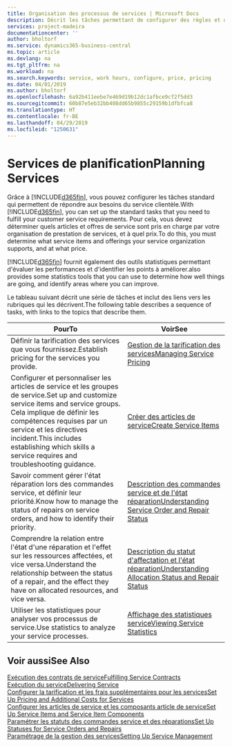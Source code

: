 ```yaml
---
title: Organisation des processus de services | Microsoft Docs
description: Décrit les tâches permettant de configurer des règles et des valeurs pour définir vos stratégies de services et vos processus de vente.
services: project-madeira
documentationcenter: ''
author: bholtorf
ms.service: dynamics365-business-central
ms.topic: article
ms.devlang: na
ms.tgt_pltfrm: na
ms.workload: na
ms.search.keywords: service, work hours, configure, price, pricing
ms.date: 04/01/2019
ms.author: bholtorf
ms.openlocfilehash: 6a92b411eebe7e469d19b12dc1afbce9cf2f5dd3
ms.sourcegitcommit: 60b87e5eb32bb408dd65b9855c29159b1dfbfca8
ms.translationtype: HT
ms.contentlocale: fr-BE
ms.lasthandoff: 04/29/2019
ms.locfileid: "1250631"
---
```

# <a name="planning-services"></a><span data-ttu-id="50062-103">Services de planification</span><span class="sxs-lookup"><span data-stu-id="50062-103">Planning Services</span></span>
<span data-ttu-id="50062-104">Grâce à [!INCLUDE[d365fin](includes/d365fin_md.md)], vous pouvez configurer les tâches standard qui permettent de répondre aux besoins du service clientèle.</span><span class="sxs-lookup"><span data-stu-id="50062-104">With [!INCLUDE[d365fin](includes/d365fin_md.md)], you can set up the standard tasks that you need to fulfill your customer service requirements.</span></span> <span data-ttu-id="50062-105">Pour cela, vous devez déterminer quels articles et offres de service sont pris en charge par votre organisation de prestation de services, et à quel prix.</span><span class="sxs-lookup"><span data-stu-id="50062-105">To do this, you must determine what service items and offerings your service organization supports, and at what price.</span></span>   

[!INCLUDE[d365fin](includes/d365fin_md.md)] <span data-ttu-id="50062-106">fournit également des outils statistiques permettant d'évaluer les performances et d'identifier les points à améliorer.</span><span class="sxs-lookup"><span data-stu-id="50062-106">also provides some statistics tools that you can use to determine how well things are going, and identify areas where you can improve.</span></span>
  
<span data-ttu-id="50062-107">Le tableau suivant décrit une série de tâches et inclut des liens vers les rubriques qui les décrivent.</span><span class="sxs-lookup"><span data-stu-id="50062-107">The following table describes a sequence of tasks, with links to the topics that describe them.</span></span>   
  
|<span data-ttu-id="50062-108">**Pour**</span><span class="sxs-lookup"><span data-stu-id="50062-108">**To**</span></span>|<span data-ttu-id="50062-109">**Voir**</span><span class="sxs-lookup"><span data-stu-id="50062-109">**See**</span></span>|  
|------------|-------------|  
|<span data-ttu-id="50062-110">Définir la tarification des services que vous fournissez.</span><span class="sxs-lookup"><span data-stu-id="50062-110">Establish pricing for the services you provide.</span></span>|[<span data-ttu-id="50062-111">Gestion de la tarification des services</span><span class="sxs-lookup"><span data-stu-id="50062-111">Managing Service Pricing</span></span>](service-service-price-management.md)|
|<span data-ttu-id="50062-112">Configurer et personnaliser les articles de service et les groupes de service.</span><span class="sxs-lookup"><span data-stu-id="50062-112">Set up and customize service items and service groups.</span></span> <span data-ttu-id="50062-113">Cela implique de définir les compétences requises par un service et les directives incident.</span><span class="sxs-lookup"><span data-stu-id="50062-113">This includes establishing which skills a service requires and troubleshooting guidance.</span></span>| [<span data-ttu-id="50062-114">Créer des articles de service</span><span class="sxs-lookup"><span data-stu-id="50062-114">Create Service Items</span></span>](service-how-to-create-service-items.md)|  
|<span data-ttu-id="50062-115">Savoir comment gérer l'état réparation lors des commandes service, et définir leur priorité.</span><span class="sxs-lookup"><span data-stu-id="50062-115">Know how to manage the status of repairs on service orders, and how to identify their priority.</span></span>|[<span data-ttu-id="50062-116">Description des commandes service et de l'état réparation</span><span class="sxs-lookup"><span data-stu-id="50062-116">Understanding Service Order and Repair Status</span></span>](service-service-order-status-and-repair-status.md)|  
|<span data-ttu-id="50062-117">Comprendre la relation entre l'état d'une réparation et l'effet sur les ressources affectées, et vice versa.</span><span class="sxs-lookup"><span data-stu-id="50062-117">Understand the relationship between the status of a repair, and the effect they have on allocated resources, and vice versa.</span></span>|[<span data-ttu-id="50062-118">Description du statut d'affectation et l'état réparation</span><span class="sxs-lookup"><span data-stu-id="50062-118">Understanding Allocation Status and Repair Status</span></span>](service-allocation-status-and-repair-status.md)|  
|<span data-ttu-id="50062-119">Utiliser les statistiques pour analyser vos processus de service.</span><span class="sxs-lookup"><span data-stu-id="50062-119">Use statistics to analyze your service processes.</span></span> | [<span data-ttu-id="50062-120">Affichage des statistiques service</span><span class="sxs-lookup"><span data-stu-id="50062-120">Viewing Service Statistics</span></span>](service-service-statistics.md) |

## <a name="see-also"></a><span data-ttu-id="50062-121">Voir aussi</span><span class="sxs-lookup"><span data-stu-id="50062-121">See Also</span></span>
[<span data-ttu-id="50062-122">Exécution des contrats de service</span><span class="sxs-lookup"><span data-stu-id="50062-122">Fulfilling Service Contracts</span></span>](service-fulfill-service-contracts.md)  
[<span data-ttu-id="50062-123">Exécution du service</span><span class="sxs-lookup"><span data-stu-id="50062-123">Delivering Service</span></span>](service-deliver-service.md)  
[<span data-ttu-id="50062-124">Configurer la tarification et les frais supplémentaires pour les services</span><span class="sxs-lookup"><span data-stu-id="50062-124">Set Up Pricing and Additional Costs for Services</span></span>](service-how-setup-service-costs-pricing.md)  
[<span data-ttu-id="50062-125">Configurer les articles de service et les composants article de service</span><span class="sxs-lookup"><span data-stu-id="50062-125">Set Up Service Items and Service Item Components</span></span>](service-how-setup-service-items.md)  
[<span data-ttu-id="50062-126">Paramétrer les statuts des commandes service et des réparations</span><span class="sxs-lookup"><span data-stu-id="50062-126">Set Up Statuses for Service Orders and Repairs</span></span>](service-order-repair-status.md)  
[<span data-ttu-id="50062-127">Paramétrage de la gestion des services</span><span class="sxs-lookup"><span data-stu-id="50062-127">Setting Up Service Management</span></span>](service-setup-service.md)  
